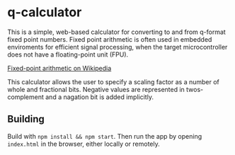 # q-calculator

This is a simple, web-based calculator for converting to and from q-format fixed point numbers. Fixed point arithmetic is often used in embedded enviroments for efficient signal processing, when the target microcontroller does not have a floating-point unit (FPU). 

[Fixed-point arithmetic on Wikipedia](https://en.wikipedia.org/wiki/Fixed-point_arithmetic)

This calculator allows the user to specify a scaling factor as a number of whole and fractional bits. Negative values are represented in twos-complement and a nagation bit is added implicitly. 

## Building

Build with `npm install && npm start`. Then run the app by opening `index.html` in the browser, either locally or remotely.